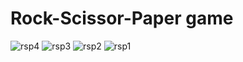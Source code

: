 # Rock-Scissor-Paper game
![rsp4](https://user-images.githubusercontent.com/67237236/133894742-150bc7ce-0a5e-4183-bac6-22c5b0a511a3.png)
![rsp3](https://user-images.githubusercontent.com/67237236/133894746-45729275-8f5f-4854-bc22-7efa9566d6bf.png)
![rsp2](https://user-images.githubusercontent.com/67237236/133894748-f0a5dfbf-a83e-4b76-af50-1c8c7d4107fb.png)
![rsp1](https://user-images.githubusercontent.com/67237236/133894750-205c77b4-3687-4926-8187-063d5e1b396d.png)

